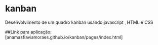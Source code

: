 # kanban
Desenvolvimento de um quadro kanban usando javascript , HTML e CSS

##Link para aplicação: [anamasflaviamoraes.github.io/kanban/pages/index.html]
